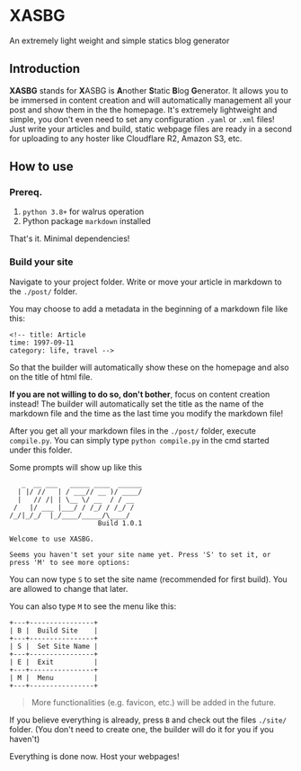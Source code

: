 # XASBG
An extremely light weight and simple statics blog generator

## Introduction 
**XASBG** stands for **X**ASBG is **A**nother **S**tatic **B**log **G**enerator. It allows you to be immersed in content creation and will automatically management all your post and show them in the the homepage. It's extremely lightweight and simple, you don't even need to set any configuration `.yaml` or `.xml` files! Just write your articles and build, static webpage files are ready in a second for uploading to any hoster like Cloudflare R2, Amazon S3, etc. 

## How to use
### Prereq.
1. `python 3.8+` for walrus operation
2. Python package `markdown` installed

That's it. Minimal dependencies!

### Build your site
Navigate to your project folder. Write or move your article in markdown to the `./post/` folder.

You may choose to add a metadata in the beginning of a markdown file like this:

```
<!-- title: Article
time: 1997-09-11
category: life, travel -->
```

So that the builder will automatically show these on the homepage and also on the title of html file.

**If you are not willing to do so, don't bother**, focus on content creation instead! The builder will automatically set the title as the name of the markdown file and the time as the last time you modify the markdown file! 

After you get all your markdown files in the `./post/` folder, execute `compile.py`. You can simply type `python compile.py` in the cmd started under this folder.

Some prompts will show up like this

```
   _  __ ___   _____ ____  ______
  | |/ //   | / ___// __ )/ ____/
  |   // /| | \__ \/ __  / / __
 /   |/ ___ |___/ / /_/ / /_/ /
/_/|_/_/  |_/____/_____/\____/
                      Build 1.0.1

Welcome to use XASBG.

Seems you haven't set your site name yet. Press 'S' to set it, or press 'M' to see more options:
```

You can now type `S` to set the site name (recommended for first build). You are allowed to change that later.

You can also type `M` to see the menu like this:
```
+---+----------------+
| B |  Build Site    |
+---+----------------+
| S |  Set Site Name |
+---+----------------+
| E |  Exit          |
+---+----------------+  
| M |  Menu          |
+---+----------------+
```

> More functionalities (e.g. favicon, etc.) will be added in the future.

If you believe everything is already, press `B` and check out the files `./site/` folder. (You don't need to create one, the builder will do it for you if you haven't)

Everything is done now. Host your webpages!
